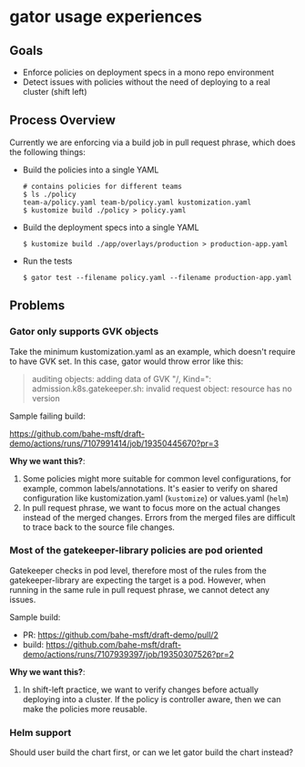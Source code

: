 # gator usage experiences

## Goals

- Enforce policies on deployment specs in a mono repo environment
- Detect issues with policies without the need of deploying to a real cluster (shift left)

## Process Overview

Currently we are enforcing via a build job in pull request phrase, which does the following things:

- Build the policies into a single YAML

  ```
  # contains policies for different teams
  $ ls ./policy
  team-a/policy.yaml team-b/policy.yaml kustomization.yaml
  $ kustomize build ./policy > policy.yaml
  ```
- Build the deployment specs into a single YAML

  ```
  $ kustomize build ./app/overlays/production > production-app.yaml
  ```

- Run the tests

  ```
  $ gator test --filename policy.yaml --filename production-app.yaml
  ```

## Problems

### Gator only supports GVK objects

Take the minimum kustomization.yaml as an example, which doesn't require to have GVK set. In this case, gator would throw error like this:

> auditing objects: adding data of GVK "/, Kind=": admission.k8s.gatekeeper.sh: invalid request object: resource has no version

Sample failing build:

https://github.com/bahe-msft/draft-demo/actions/runs/7107991414/job/19350445670?pr=3

**Why we want this?**:

1. Some policies might more suitable for common level configurations, for example, common labels/annotations.
   It's easier to verify on shared configuration like kustomization.yaml (`kustomize`) or values.yaml (`helm`)
2. In pull request phrase, we want to focus more on the actual changes instead of the merged changes.
   Errors from the merged files are difficult to trace back to the source file changes.


### Most of the gatekeeper-library policies are pod oriented

Gatekeeper checks in pod level, therefore most of the rules from the gatekeeper-library are expecting the target is a pod.
However, when running in the same rule in pull request phrase, we cannot detect any issues.

Sample build:

- PR: https://github.com/bahe-msft/draft-demo/pull/2
- build: https://github.com/bahe-msft/draft-demo/actions/runs/7107939397/job/19350307526?pr=2


**Why we want this?**:

1. In shift-left practice, we want to verify changes before actually deploying into a cluster. If the policy is controller aware,
   then we can make the policies more reusable.

### Helm support

Should user build the chart first, or can we let gator build the chart instead?